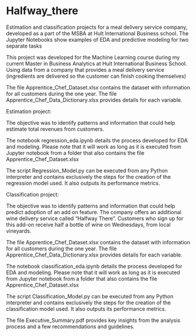 # Halfway_there
Estimation and classification projects for a meal delivery service company, developed as a part of the MSBA at Hult International Business school. The Jupyter Notebooks show examples of EDA and predictive modeling for two separate tasks

This project was developed for the Machine Learning course during my current Master in Business Analytics at Hult International Business School. Using data from a company that provides a meal delivery service (ingredients are delivered so the customer can finish cooking themselves) 

The file Apprentice_Chef_Dataset.xlsx contains the dataset with information for all customers during the one year. The file Apprentice_Chef_Data_Dictionary.xlsx provides details for each variable.

Estimation project:

The objective was to identify patterns and information that could help estimate total revenues from customers.

The notebook regression_eda.ipynb details the process developed for EDA and modeling. Please note that it will work as long as it is executed from Jupyter notebook from a folder that also contains the file Apprentice_Chef_Dataset.xlsx

The script Regression_Model.py can be executed from any Python interpreter and contains exclusively the steps for the creation of the regression model used. It also outputs its performance metrics.

Classification project:

The objective was to identify patterns and information that could help predict adoption of an add on feature. The company offers an additional wine delivery service called “Halfway There”. Customers who sign up for this add-on receive half a bottle of wine on Wednesdays, from local vineyards. 

The file Apprentice_Chef_Dataset.xlsx contains the dataset with information for all customers during the one year. The file Apprentice_Chef_Data_Dictionary.xlsx provides details for each variable.

The notebook classification_eda.ipynb details the process developed for EDA and modeling. Please note that it will work as long as it is executed from Jupyter notebook from a folder that also contains the file Apprentice_Chef_Dataset.xlsx

The script Classification_Model.py can be executed from any Python interpreter and contains exclusively the steps for the creation of the classification model used. It also outputs its performance metrics.

The file Executive_Summary.pdf provides key insights from the analysis process and a few recommendations and guidelines.


